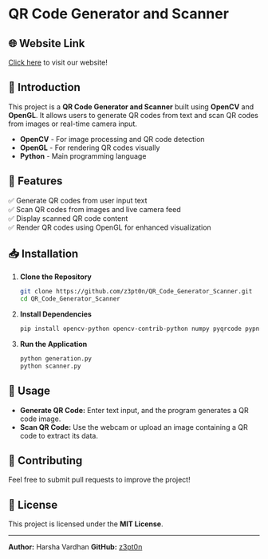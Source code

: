 # QR Code Generator and Scanner

## 🌐 Website Link
[Click here](https://qr-scanner-and-generator-git-main-z3pt0ns-projects.vercel.app/) to visit our website!


## 📌 Introduction
This project is a **QR Code Generator and Scanner** built using **OpenCV** and **OpenGL**. It allows users to generate QR codes from text and scan QR codes from images or real-time camera input.


- **OpenCV** - For image processing and QR code detection
- **OpenGL** - For rendering QR codes visually
- **Python** - Main programming language

## 🚀 Features
✅ Generate QR codes from user input text  
✅ Scan QR codes from images and live camera feed  
✅ Display scanned QR code content  
✅ Render QR codes using OpenGL for enhanced visualization  

## 📥 Installation
1. **Clone the Repository**
   ```sh
   git clone https://github.com/z3pt0n/QR_Code_Generator_Scanner.git
   cd QR_Code_Generator_Scanner
   ```
2. **Install Dependencies**
   ```sh
   pip install opencv-python opencv-contrib-python numpy pyqrcode pypng PyOpenGL
   ```
3. **Run the Application**
   ```sh
   python generation.py
   python scanner.py
   ```

## 📸 Usage
- **Generate QR Code:** Enter text input, and the program generates a QR code image.
- **Scan QR Code:** Use the webcam or upload an image containing a QR code to extract its data.





## 🤝 Contributing
Feel free to submit pull requests to improve the project!

## 📜 License
This project is licensed under the **MIT License**.

---
**Author:** Harsha Vardhan
**GitHub:** [z3pt0n](https://github.com/z3pt0n)


